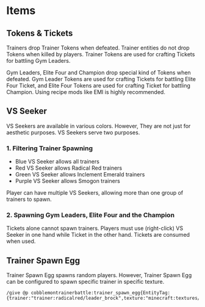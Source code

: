 # Items

## Tokens & Tickets

Trainers drop Trainer Tokens when defeated. Trainer entities do not drop Tokens when killed by players. Trainer Tokens are used for crafting Tickets for battling Gym Leaders.

Gym Leaders, Elite Four and Champion drop special kind of Tokens when defeated. Gym Leader Tokens are used for crafting Tickets for battling Elite Four Ticket, and Elite Four Tokens are used for crafting Ticket for battling Champion. Using recipe mods like EMI is highly recommended. 

## VS Seeker

VS Seekers are available in various colors. However, They are not just for aesthetic purposes. VS Seekers serve two purposes.

### 1. Filtering Trainer Spawning

- Blue VS Seeker allows all trainers
- Red VS Seeker allows Radical Red trainers
- Green VS Seeker allows Inclement Emerald trainers
- Purple VS Seeker allows Smogon trainers

Player can have multiple VS Seekers, allowing more than one group of trainers to spawn.

### 2. Spawning Gym Leaders, Elite Four and the Champion

Tickets alone cannot spawn trainers. Players must use (right-click) VS Seeker in one hand while Ticket in the other hand. Tickets are consumed when used.

## Trainer Spawn Egg

Trainer Spawn Egg spawns random players. However, Trainer Spawn Egg can be configured to spawn specific trainer in specific texture.

```
/give @p cobblemontrainerbattle:trainer_spawn_egg{EntityTag:{trainer:"trainer:radicalred/leader_brock",texture:"minecraft:textures/entity/player/slim/steve.png"}}
```